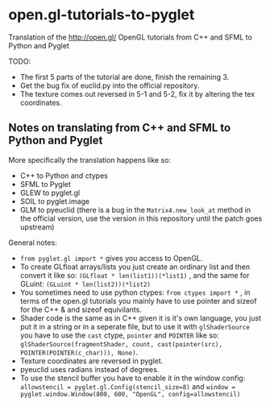 open.gl-tutorials-to-pyglet
===========================

Translation of the http://open.gl/ OpenGL tutorials from C++ and SFML to Python and Pyglet

TODO:

- The first 5 parts of the tutorial are done, finish the remaining 3.
- Get the bug fix of euclid.py into the official repository.
- The texture comes out reversed in 5-1 and 5-2, fix it by altering the tex coordinates.

## Notes on translating from C++ and SFML to Python and Pyglet

More specifically the translation happens like so:
- C++ to Python and ctypes
- SFML to Pyglet
- GLEW to pyglet.gl
- SOIL to pyglet.image
- GLM to pyeuclid (there is a bug in the `Matrix4.new_look_at` method in the official version, use the version in this repository until the patch goes upstream)

General notes:

- `from pyglet.gl import *` gives you access to OpenGL.
- To create GLfloat arrays/lists you just create an ordinary list and then convert it like so: `(GLfloat * len(list1))(*list1)` , and the same for GLuint: `(GLuint * len(list2))(*list2)`
- You sometimes need to use python ctypes: `from ctypes import *` , in terms of the open.gl tutorials you mainly have to use pointer and sizeof for the C++ & and sizeof equivilants.
- Shader code is the same as in C++ given it is it's own language, you just put it in a string or in a seperate file, but to use it with `glShaderSource` you have to use the `cast` ctype, `pointer` and `POINTER` like so: `glShaderSource(fragmentShader, count, cast(pointer(src), POINTER(POINTER(c_char))), None)`.
- Texture coordinates are reversed in pyglet.
- pyeuclid uses radians instead of degrees.
- To use the stencil buffer you have to enable it in the window config: `allowstencil = pyglet.gl.Config(stencil_size=8)` and `window = pyglet.window.Window(800, 600, "OpenGL", config=allowstencil)`